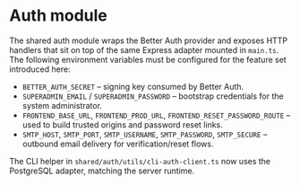 # Auth module

The shared auth module wraps the Better Auth provider and exposes HTTP handlers that sit on top of the same Express adapter mounted in `main.ts`. The following environment variables must be configured for the feature set introduced here:

- `BETTER_AUTH_SECRET` – signing key consumed by Better Auth.
- `SUPERADMIN_EMAIL` / `SUPERADMIN_PASSWORD` – bootstrap credentials for the system administrator.
- `FRONTEND_BASE_URL`, `FRONTEND_PROD_URL`, `FRONTEND_RESET_PASSWORD_ROUTE` – used to build trusted origins and password reset links.
- `SMTP_HOST`, `SMTP_PORT`, `SMTP_USERNAME`, `SMTP_PASSWORD`, `SMTP_SECURE` – outbound email delivery for verification/reset flows.

The CLI helper in `shared/auth/utils/cli-auth-client.ts` now uses the PostgreSQL adapter, matching the server runtime.
